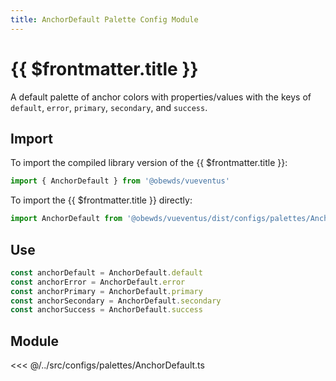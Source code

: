 ```yaml
---
title: AnchorDefault Palette Config Module
---
```


<script setup>
    import DocsPackageVersion from '../../../src/views/compos/DocsPackageVersion.vue'
</script>







# {{ $frontmatter.title }}

A default palette of anchor colors with properties/values with the keys of `default`, `error`, `primary`, `secondary`, and `success`.






<!-- TODO: remove example import xxxxx from @obewds/vueventus/dist/... -->
## Import

To import the compiled library version of the {{ $frontmatter.title }}:

```javascript
import { AnchorDefault } from '@obewds/vueventus'
```

To import the {{ $frontmatter.title }} directly:

```javascript
import AnchorDefault from '@obewds/vueventus/dist/configs/palettes/AnchorDefault.js'
```






## Use

```javascript
const anchorDefault = AnchorDefault.default
const anchorError = AnchorDefault.error
const anchorPrimary = AnchorDefault.primary
const anchorSecondary = AnchorDefault.secondary
const anchorSuccess = AnchorDefault.success
```






## Module

<<< @/../src/configs/palettes/AnchorDefault.ts






<DocsPackageVersion/>


